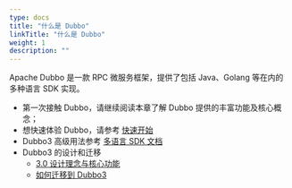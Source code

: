 ```yaml
---
type: docs
title: "什么是 Dubbo"
linkTitle: "什么是 Dubbo"
weight: 1
description: ""
---
```

    
Apache Dubbo 是一款 RPC 微服务框架，提供了包括 Java、Golang 等在内的多种语言 SDK 实现。

* 第一次接触 Dubbo，请继续阅读本章了解 Dubbo 提供的丰富功能及核心概念；
* 想快速体验 Dubbo，请参考 [快速开始](../quickstart)
* Dubbo3 高级用法参考 [多语言 SDK 文档](../mannual)
* Dubbo3 的设计和迁移
  * [3.0 设计理念与核心功能](./dubbo3/)
  * [如何迁移到 Dubbo3](/zh-cn/docs3-v2/java-sdk/upgrades-and-compatibility)
